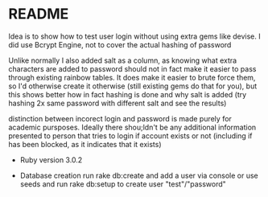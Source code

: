 # README

Idea is to show how to test user login without using extra gems like devise. I did use Bcrypt Engine, not to cover the actual hashing of password

Unlike normally I also added salt as a column, as knowing what extra characters are added to password should not in fact make it easier to pass through existing rainbow tables. It does make it easier to brute force them, so I'd otherwise create it otherwise (still existing gems do that for you), but this shows better how in fact hashing is done and why salt is added (try hashing 2x same password with different salt and see the results)

distinction between incorect login and password is made purely for academic pursposes. Ideally there shou;ldn't be any additional information presented to person that tries to login if account exists or not (including if has been blocked, as it indicates that it exists)


* Ruby version
3.0.2

* Database creation
run rake db:create
and  add a user via console
or use seeds and run
rake db:setup
to create user "test"/"password"
